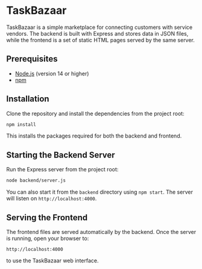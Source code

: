 # TaskBazaar

TaskBazaar is a simple marketplace for connecting customers with service vendors. The backend is built with Express and stores data in JSON files, while the frontend is a set of static HTML pages served by the same server.

## Prerequisites

- [Node.js](https://nodejs.org/) (version 14 or higher)
- [npm](https://www.npmjs.com/)

## Installation

Clone the repository and install the dependencies from the project root:

```bash
npm install
```

This installs the packages required for both the backend and frontend.

## Starting the Backend Server

Run the Express server from the project root:

```bash
node backend/server.js
```

You can also start it from the `backend` directory using `npm start`.
The server will listen on `http://localhost:4000`.

## Serving the Frontend

The frontend files are served automatically by the backend. Once the server is running, open your browser to:

```
http://localhost:4000
```

to use the TaskBazaar web interface.
